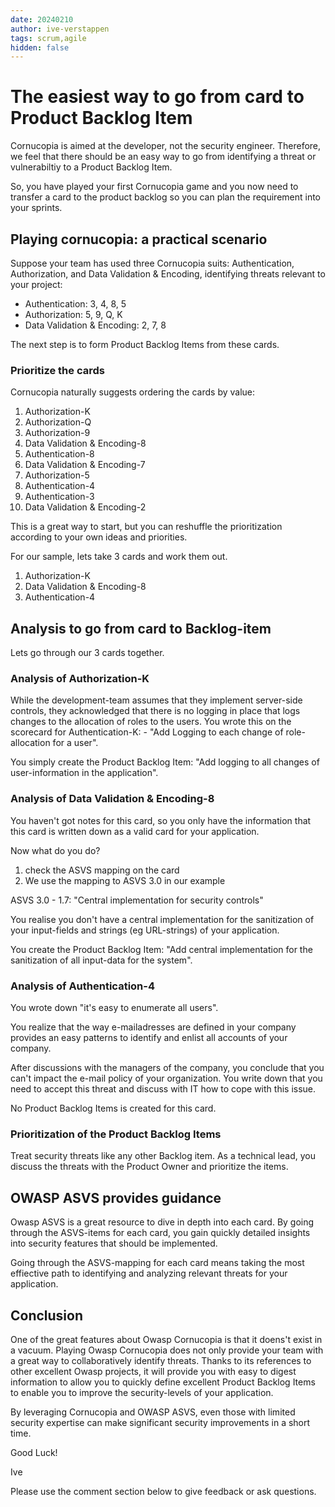 ```yaml
---
date: 20240210
author: ive-verstappen
tags: scrum,agile
hidden: false
---
```

# The easiest way to go from card to Product Backlog Item

Cornucopia is aimed at the developer, not the security engineer.  Therefore, we feel that there should be an easy way to go from identifying a threat or vulnerabiltiy to a Product Backlog Item.

So, you have played your first Cornucopia game and you now need to transfer a card to the product backlog so you can plan the requirement into your sprints.

## Playing cornucopia: a practical scenario
Suppose your team has used three Cornucopia suits: Authentication, Authorization, and Data Validation & Encoding, identifying threats relevant to your project:

- Authentication: 3, 4, 8, 5
- Authorization: 5, 9, Q, K
- Data Validation & Encoding: 2, 7, 8

The next step is to form Product Backlog Items from these cards.

### Prioritize the cards
Cornucopia naturally suggests ordering the cards by value:

1. Authorization-K
2. Authorization-Q
3. Authorization-9
4. Data Validation & Encoding-8
5. Authentication-8
6. Data Validation & Encoding-7
7. Authorization-5
8. Authentication-4
9. Authentication-3
10. Data Validation & Encoding-2

This is a great way to start, but you can reshuffle the prioritization according to your own ideas and priorities.

For our sample, lets take 3 cards and work them out.

1. Authorization-K
2. Data Validation & Encoding-8
3. Authentication-4

## Analysis to go from card to Backlog-item

Lets go through our 3 cards together.

### Analysis of Authorization-K
While the development-team assumes that they implement server-side controls, they acknowledged that there is no logging in place that logs changes to the allocation of roles to the users.  You wrote this on the scorecard for Authentication-K:
	- "Add Logging to each change of role-allocation for a user".

You simply create the Product Backlog Item: "Add logging to all changes of user-information in the application".

### Analysis of Data Validation & Encoding-8
You haven't got notes for this card, so you only have the information that this card is written down as a valid card for your application.

Now what do you do?

1. check the ASVS mapping on the card
2. We use the mapping to ASVS 3.0 in our example

ASVS 3.0 - 1.7: "Central implementation for security controls"

You realise you don't have a central implementation for the sanitization of your input-fields and strings (eg URL-strings) of your application.

You create the Product Backlog Item: "Add central implementation for the sanitization of all input-data for the system".

### Analysis of Authentication-4
You wrote down "it's easy to enumerate all users".

You realize that the way e-mailadresses are defined in your company provides an easy patterns to identify and enlist all accounts of your company.

After discussions with the managers of the company, you conclude that you can't impact the e-mail policy of your organization.  You write down that you need to accept this threat and discuss with IT how to cope with this issue.

No Product Backlog Items is created for this card.

### Prioritization of the Product Backlog Items
Treat security threats like any other Backlog item.  As a technical lead, you discuss the threats with the Product Owner and prioritize the items.

## OWASP ASVS provides guidance

Owasp ASVS is a great resource to dive in depth into each card.  By going through the ASVS-items for each card, you gain quickly detailed insights into security features that should be implemented.

Going through the ASVS-mapping for each card means taking the most effiective path to identifying and analyzing relevant threats for your application.

## Conclusion
One of the great features about Owasp Cornucopia is that it doens't exist in a vacuum.  Playing Owasp Cornucopia does not only provide your team with a great way to collaboratively identify threats.  Thanks to its references to other excellent Owasp projects, it will provide you with easy to digest information to allow you to quickly define excellent Product Backlog Items to enable you to improve the security-levels of your application.

By leveraging Cornucopia and OWASP ASVS, even those with limited security expertise can make significant security improvements in a short time.

Good Luck!

Ive

Please use the comment section below to give feedback or ask questions.